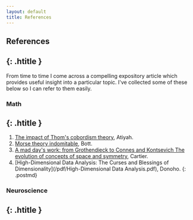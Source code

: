 ```yaml
---
layout: default
title: References
---
```


## References
{: .htitle }
---
From time to time I come across a compelling expository article which provides useful insight into a particular topic. I've collected some of these below so I can refer to them easily.  

### Math
{: .htitle }
---
1. [The impact of Thom's cobordism theory](http://www.ams.org/journals/bull/2004-41-03/S0273-0979-04-01022-5/S0273-0979-04-01022-5.pdf), Atiyah.
2. [Morse theory indomitable](http://www.numdam.org/article/PMIHES_1988__68__99_0.pdf), Bott.
3. [A mad day's work: from Grothendieck to Connes and Kontsevich The evolution of concepts of space and symmetry](http://www.ams.org/journals/bull/2001-38-04/S0273-0979-01-00913-2/S0273-0979-01-00913-2.pdf), Cartier.
4. [High-Dimensional Data Analysis: The Curses and Blessings of Dimensionality](/pdf/High-Dimensional Data Analysis.pdf), Donoho.
{: .postmd}

### Neuroscience
{: .htitle }
---

